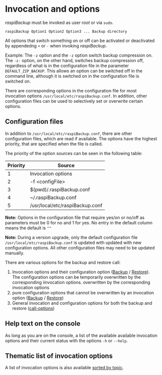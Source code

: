 # Invocation and options

*raspiBackup* must be invoked as user *root* or via `sudo`.

```
raspiBackup Option1 Option2 Option3 ... Backup directory
```

All options that switch something on or off can be activated or deactivated
by appendedng `+` or `-` when invoking *raspiBackup*.

Example: The `-z` option and the `-z` option switch backup compression on.
The `-z-` option, on the other hand, switches backup compression off, regardless of
what is in the configuration file in the parameter `DEFAULT_ZIP_BACKUP`. This allows an
option can be switched off in the command line, although it is switched on in the
configuration file is switched on.

There are corresponding options in the configuration file for most invocation options
`/usr/local/etc/raspiBackup.conf`. In addition, other configuration files
can be used to selectively set or overwrite certain options.

<a name="configFiles"></a>
## Configuration files

<a name="configfiles"></a>
In addition to `/usr/local/etc/raspiBackup.conf`, there are other configuration files,
which are read if available. The options have the highest priority,
that are specified when the file is called.

The priority of the option sources can be seen in the following table:

| Priority | Source |
|-----------|--------|
| 1 | Invocation options |
| 2 | -f \<configFile\> |
| 3 | $(pwd)/.raspiBackup.conf |
| 4 | ~/.raspiBackup.conf |
| 5 | /usr/local/etc/raspiBackup.conf |

**Note:**
Options in the configuration file that require yes/on or no/off as parameters
must be 0 for no and 1 for yes.
No entry in the default column means the default is `""`

**Note:**
During a version upgrade, only the default configuration file
`/usr/local/etc/raspiBackup.conf` is updated with
updated with new configuration options. All other configuration files
may need to be updated manually.

There are various options for the backup and restore call:

1. Invocation options and their configuration option ([Backup](backup.md) / [Restore](restore.md)).
   The configuration options can be temporarily overwritten by the corresponding iinvocation options.
   overwritten by the corresponding invocation options
1. pure configuration options that cannot be overwritten by an invocation option
   ([Backup](backup-config-options.md) / [Restore](restore-config-options.md))
1. General invocation and configuration options for both the backup
   and restore ([call-options](general.md))

## Help text on the console

As long as you are on the console, a list of the available
available invocation options and their current status with the
options `-h` or `--help`.

## Thematic list of invocation options

A list of invocation options is also available [sorted by topic](options-by-topic.md).

[.status]: translated
